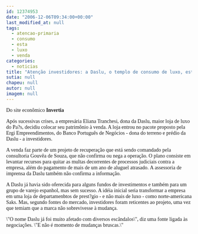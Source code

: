 ```yaml
---
id: 12374953
date: "2006-12-06T09:34:00+00:00"
last_modified_at: null
tags:
  - atencao-primaria
  - consumo
  - esta
  - luxo
  - venda
categories:
  - noticias
title: "Atenção investidores: a Daslu, o templo de consumo de luxo, está à venda"
sutia: null
chapeu: null
autor: null
imagem: null
---
```

<p><P><FONT face=Verdana>Do site econômico<STRONG> Invertia</STRONG></FONT></P></p>
<p><P><FONT face=Verdana>Após sucessivas crises, a empresária Eliana Tranchesi, dona da Daslu, maior loja de luxo do Pa?s, decidiu colocar seu patrimônio à venda. A loja entrou no pacote proposto pela Ergi Empreendimentos, do Banco Português de Negócios - dona do terreno e prédio da Daslu - a investidores. </FONT></P></p>
<p><P><FONT face=Verdana>A venda faz parte de um projeto de recuperação que está sendo comandado pela consultoria Gouvêa de Souza, que não confirma ou nega a operação. O plano consiste em levantar recursos para quitar as multas decorrentes de processos judiciais contra a empresa, além do pagamento de mais de um ano de aluguel atrasado.&nbsp;A assessoria de imprensa da Daslu também não confirma a informação. </FONT></P></p>
<p><P><FONT face=Verdana>A Daslu já havia sido oferecida para alguns fundos de investimentos e também para um grupo de varejo espanhol, mas sem sucesso. A idéia inicial seria transformar a empresa em uma loja de departamenbtos de prest?gio - e não mais de luxo - como norte-americana Saks. Mas, segundo fontes do mercado, investidores foram reticentes ao projeto, uma vez que temiam que a marca não sobrevivesse à mudança. </FONT></P></p>
<p><P><FONT face=Verdana>\"O nome Daslu já foi muito afetado com diversos escândalos\", diz uma fonte ligada às negociações. \"E não é momento de mudanças bruscas.\" </FONT></P> </p>
